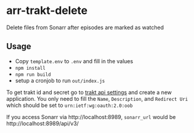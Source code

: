 # arr-trakt-delete

Delete files from Sonarr after episodes are marked as watched

## Usage
- Copy `template.env` to `.env` and fill in the values
- `npm install`
- `npm run build`
- setup a cronjob to run `out/index.js`

To get trakt id and secret go to [trakt api settings](https://trakt.tv/oauth/applications) and create a new application. You only need to fill the `Name`, `Description`,
and `Redirect Uri` which should be set to `urn:ietf:wg:oauth:2.0:oob`

If you access Sonarr via http://localhost:8989, `sonarr_url` would be http://localhost:8989/api/v3/
